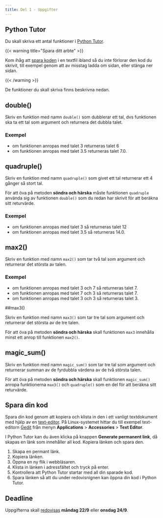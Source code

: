 ```yaml
---
title: Del 1 - Uppgifter 
---
```


## Python Tutor

Du skall skriva ett antal funktioner
i [Python Tutor](http://www.pythontutor.com/live.html#mode=edit). 

{{< warning title="Spara ditt arbte" >}}

Kom ihåg att [spara koden](#spara-din-kod) i en textfil ibland så du inte förlorar den
kod du skrivit, till exempel genom att av misstag ladda om sidan, eller
stänga ner sidan.

{{< /warning >}}

De funktioner du skall skriva finns beskrivna nedan.  

## double()

Skriv en funktion med namn `double()` som dubblerar ett tal, dvs funktionen ska
ta ett tal som argument och returnera det dubbla talet.

### Exempel

 * om funktionen anropas med talet 3 returneras talet 6
 * om funktionen anropas med talet 3.5 returneras talet 7.0.

## quadruple()

Skriv en funktion med namn `quadruple()` som givet ett tal returnerar ett 4
gånger så stort tal.

För att öva på metoden **söndra och härska** måste funktionen `quadruple`
använda sig av funktionen `double()` som du redan har skrivit för att beräkna
sitt returvärde.

### Exempel

- om funktionen anropas med talet 3 så returneras talet 12
- om funktionen anropas med talet 3.5 så returneras 14.0.

## max2()

Skriv en funktion med namn `max2()` som tar två tal som argument och returnerar
det största av talen.

### Exempel

- om funktionen anropas med talet 3 och 7 så returneras talet 7.
- om funktionen anropas med talet 7 och 3 så returneras talet 7.
- om funktionen anropas med talet 3 och 3 så returneras talet 3.


##max3()

Skriv en funktion med namn `max3()` som tar tre tal som argument och returnerar
det största av de tre talen.

För att öva på metoden **söndra och härska** skall funktionen `max3` innehålla
minst ett anrop till funktionen `max2()`.

## magic_sum()

Skriv en funktion med namn `magic_sum()` som tar tre tal som argument och
returnerar summan av de fyrdubbla värdena av de två största talen.

För att öva på metoden **söndra och härska** skall funktionen `magic_sum()`
anropa funktionerna `max3()` och `quadruple()` som en del för att beräkna sitt
returvärde.


## Spara din kod

Spara din kod genom att kopiera och klista in den i ett
vanligt textdokument med hjälp av
en
[text-editor](https://www.it.uu.se/education/course/homepage/introdat/ht16/editorer/).
På Linux-systemet hittar du till exempel
text-editorn [Gedit](https://sv.wikipedia.org/wiki/Gedit) från menyn
**Applications** > **Accessories** > **Text Editor**.  

I Python Tutor kan du även klicka på knappen **Generate permanent link**, då skapas
en länk som innehåller all kod. Kopiera länken och spara den.

1. Skapa en permant länk. 
2. Kopiera länken. 
3. Öppna en ny flik i webbläsaren.
4. Klista in länken i adressfältet och tryck på enter.
5. Kontrollera att Python Tutor startar med all din sparade kod.
6. Spara länken så att du under redovisnignen kan öppna din kod i Python Tutor. 

## Deadline 

Uppgifterna skall [redovisas](../grading) **måndag 22/9** eller **onsdag 24/9**.

